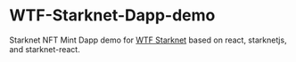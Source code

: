 # WTF-Starknet-Dapp-demo
Starknet NFT Mint Dapp demo for [WTF Starknet](https://starknet.wtf.academy) based on react, starknetjs, and starknet-react.
